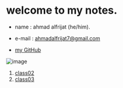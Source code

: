 # welcome to my notes.

* name : ahmad alfrijat (he/him).

* e-mail : ahmadalfrijat7@gmail.com 

* [my GitHub](https://github.com/ahmadfrijathttp://github.com)


 

![image](https://wpshopmart.com/wp-content/uploads/2016/10/Code-It-Logical-HD-Wallpaper-1.jpg)



1. [class02](https://ahmadfrijat.github.io/reading-notes-01/02)
1. [class03](https://ahmadfrijat.github.io/reading-notes-01/03)
